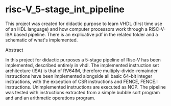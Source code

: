 # risc-V_5-stage_int_pipeline
This project was created for didactic purpose to learn VHDL (first time use of an HDL language) and how computer processors work through a RISC-V-ISA based pipeline. There is an explicative pdf in the related folder and a schematic of what's implemented.

Abstract

In this project for didactic purposes a 5-stage pipeline of Risc-V has been implemented, described entirely in vhdl. The implemented instruction set architecture (ISA) is that of RV64IM, therefore multiply-divide-remainder instructions have been implemented alongside all basic 64-bit integer instructions, with the exception of CSR instructions and FENCE, FENCE.I instructions. Unimplemented instructions are executed as NOP. The pipeline was tested with instructions extracted from a simple bubble sort program and and an arithmetic operations program.
